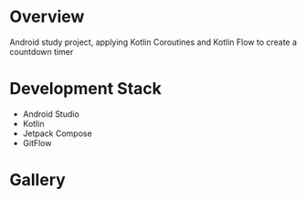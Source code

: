 # Overview

Android study project, applying Kotlin Coroutines and Kotlin Flow to create a countdown timer

# Development Stack
- Android Studio
- Kotlin
- Jetpack Compose
- GitFlow

# Gallery
